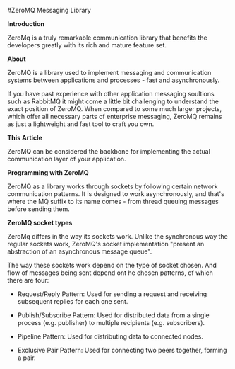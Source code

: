#ZeroMQ Messaging Library

**Introduction**

ZeroMq is a truly remarkable communication library that benefits the developers greatly with its rich and mature feature set. 

**About**

ZeroMQ is a library used to implement messaging and communication systems between applications and processes - fast and asynchronously. 

If you have past experience with other application messaging soultions such as RabbitMQ it might come a little bit challenging to understand the exact position of ZeroMQ. When compared to some much larger projects, which offer all necessary parts of enterprise messaging, ZeroMQ remains as just a lightweight and fast tool to craft you own.

**This Article**

ZeroMQ can be considered the backbone for implementing the actual communication layer of your application. 

**Programming with ZeroMQ**

ZeroMQ as a library works through sockets by following certain network communication patterns. It is designed to work asynchronously, and that's where the MQ suffix to its name comes - from thread queuing messages before sending them. 

**ZeroMQ socket types**

ZeroMq differs in the way its sockets work. Unlike the synchronous way the regular sockets work, ZeroMQ's socket implementation "present an abstraction of an asynchronous message queue". 

The way these sockets work depend on the type of socket chosen. And flow of messages being sent depend ont he chosen patterns, of which there are four: 

- Request/Reply Pattern: Used for sending a request and receiving subsequent replies for each one sent. 

- Publish/Subscribe Pattern: Used for distributed data from a single process (e.g. publisher) to multiple recipients (e.g.  subscribers).

- Pipeline Pattern: Used for distributing data to connected nodes.

- Exclusive Pair Pattern: Used for connecting two peers together, forming a pair. 








